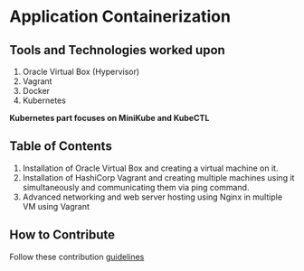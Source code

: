 # Application Containerization

## Tools and Technologies worked upon

1. Oracle Virtual Box (Hypervisor)
2. Vagrant
3. Docker
4. Kubernetes

**Kubernetes part focuses on MiniKube and KubeCTL**

## Table of Contents

1. Installation of Oracle Virtual Box and creating a virtual machine on it.
2. Installation of HashiCorp Vagrant and creating multiple machines using it simultaneously and communicating them via ping command.
3. Advanced networking and web server hosting using Nginx in multiple VM using Vagrant

  
## How to Contribute

Follow these contribution [guidelines](CONTRIBUTING.md)
